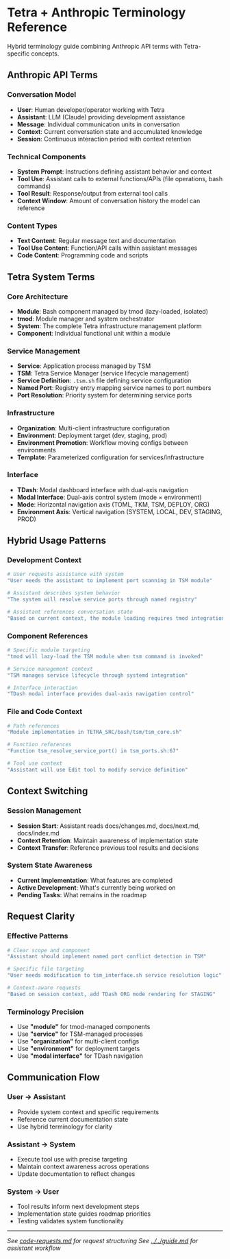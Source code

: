 # Tetra + Anthropic Terminology Reference

Hybrid terminology guide combining Anthropic API terms with Tetra-specific concepts.

## Anthropic API Terms

### Conversation Model
- **User**: Human developer/operator working with Tetra
- **Assistant**: LLM (Claude) providing development assistance
- **Message**: Individual communication units in conversation
- **Context**: Current conversation state and accumulated knowledge
- **Session**: Continuous interaction period with context retention

### Technical Components
- **System Prompt**: Instructions defining assistant behavior and context
- **Tool Use**: Assistant calls to external functions/APIs (file operations, bash commands)
- **Tool Result**: Response/output from external tool calls
- **Context Window**: Amount of conversation history the model can reference

### Content Types
- **Text Content**: Regular message text and documentation
- **Tool Use Content**: Function/API calls within assistant messages
- **Code Content**: Programming code and scripts

## Tetra System Terms

### Core Architecture
- **Module**: Bash component managed by tmod (lazy-loaded, isolated)
- **tmod**: Module manager and system orchestrator
- **System**: The complete Tetra infrastructure management platform
- **Component**: Individual functional unit within a module

### Service Management
- **Service**: Application process managed by TSM
- **TSM**: Tetra Service Manager (service lifecycle management)
- **Service Definition**: `.tsm.sh` file defining service configuration
- **Named Port**: Registry entry mapping service names to port numbers
- **Port Resolution**: Priority system for determining service ports

### Infrastructure
- **Organization**: Multi-client infrastructure configuration
- **Environment**: Deployment target (dev, staging, prod)
- **Environment Promotion**: Workflow moving configs between environments
- **Template**: Parameterized configuration for services/infrastructure

### Interface
- **TDash**: Modal dashboard interface with dual-axis navigation
- **Modal Interface**: Dual-axis control system (mode × environment)
- **Mode**: Horizontal navigation axis (TOML, TKM, TSM, DEPLOY, ORG)
- **Environment Axis**: Vertical navigation (SYSTEM, LOCAL, DEV, STAGING, PROD)

## Hybrid Usage Patterns

### Development Context
```bash
# User requests assistance with system
"User needs the assistant to implement port scanning in TSM module"

# Assistant describes system behavior
"The system will resolve service ports through named registry"

# Assistant references conversation state
"Based on current context, the module loading requires tmod integration"
```

### Component References
```bash
# Specific module targeting
"tmod will lazy-load the TSM module when tsm command is invoked"

# Service management context
"TSM manages service lifecycle through systemd integration"

# Interface interaction
"TDash modal interface provides dual-axis navigation control"
```

### File and Code Context
```bash
# Path references
"Module implementation in TETRA_SRC/bash/tsm/tsm_core.sh"

# Function references
"Function tsm_resolve_service_port() in tsm_ports.sh:67"

# Tool use context
"Assistant will use Edit tool to modify service definition"
```

## Context Switching

### Session Management
- **Session Start**: Assistant reads docs/changes.md, docs/next.md, docs/index.md
- **Context Retention**: Maintain awareness of implementation state
- **Context Transfer**: Reference previous tool results and decisions

### System State Awareness
- **Current Implementation**: What features are completed
- **Active Development**: What's currently being worked on
- **Pending Tasks**: What remains in the roadmap

## Request Clarity

### Effective Patterns
```bash
# Clear scope and component
"Assistant should implement named port conflict detection in TSM"

# Specific file targeting
"User needs modification to tsm_interface.sh service resolution logic"

# Context-aware requests
"Based on session context, add TDash ORG mode rendering for STAGING"
```

### Terminology Precision
- Use **"module"** for tmod-managed components
- Use **"service"** for TSM-managed processes
- Use **"organization"** for multi-client configs
- Use **"environment"** for deployment targets
- Use **"modal interface"** for TDash navigation

## Communication Flow

### User → Assistant
- Provide system context and specific requirements
- Reference current documentation state
- Use hybrid terminology for clarity

### Assistant → System
- Execute tool use with precise targeting
- Maintain context awareness across operations
- Update documentation to reflect changes

### System → User
- Tool results inform next development steps
- Implementation state guides roadmap priorities
- Testing validates system functionality

---

*See [code-requests.md](code-requests.md) for request structuring*
*See [../../guide.md](../../guide.md) for assistant workflow*